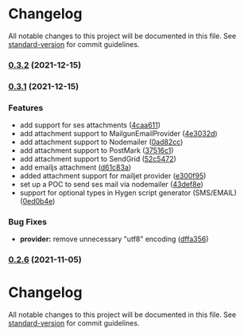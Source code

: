 # Changelog

All notable changes to this project will be documented in this file. See [standard-version](https://github.com/conventional-changelog/standard-version) for commit guidelines.

### [0.3.2](https://github.com/novuhq/novu/compare/v0.3.1...v0.3.2) (2021-12-15)

### [0.3.1](https://github.com/novuhq/novu/compare/v0.2.5...v0.3.1) (2021-12-15)


### Features

* add support for ses attachments ([4caa611](https://github.com/novuhq/novu/commit/4caa611a23f8f8cb9d92034e0ddb8c9b621b19fd))
* add attachment support to MailgunEmailProvider ([4e3032d](https://github.com/novuhq/novu/commit/4e3032d93f1b22596624194d201130102202eed2))
* add attachment support to Nodemailer ([0ad82cc](https://github.com/novuhq/novu/commit/0ad82cc56433bb6f88ff6369d7da628cfc1670cb))
* add attachment support to PostMark ([37516c1](https://github.com/novuhq/novu/commit/37516c1da70bd3e29a22065914c06d7704d7de8c))
* add attachment support to SendGrid ([52c5472](https://github.com/novuhq/novu/commit/52c5472f79e5e80bf6943e657850dfe35a568627))
* add emailjs attachment ([d61c83a](https://github.com/novuhq/novu/commit/d61c83a414fe3530db5cbed77a478b8d5e6ecc2b))
* added attachment support for mailjet provider ([e300f95](https://github.com/novuhq/novu/commit/e300f95969d847e40755eedbe88d30528304cd56))
* set up a POC to send ses mail via nodemailer ([43def8e](https://github.com/novuhq/novu/commit/43def8e7568a0574dbe4b9757e66e86af5dc25ba))
* support for optional types in Hygen script generator (SMS/EMAIL) ([0ed0b4e](https://github.com/novuhq/novu/commit/0ed0b4e1ef244743a0e3e573120c3ce7695ab07d))


### Bug Fixes

* **provider:** remove unnecessary "utf8" encoding ([dffa356](https://github.com/novuhq/novu/commit/dffa3563e9b4095bb6398d3f7d159c599b8c060c))

### [0.2.6](https://github.com/novuhq/novu/compare/v0.2.4...v0.2.6) (2021-11-05)

# Changelog

All notable changes to this project will be documented in this file. See [standard-version](https://github.com/conventional-changelog/standard-version) for commit guidelines.
